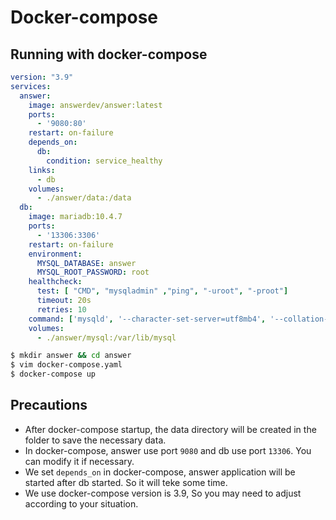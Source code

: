 ---
---

# Docker-compose

## Running with docker-compose
```yaml
version: "3.9"
services:
  answer:
    image: answerdev/answer:latest
    ports:
      - '9080:80'
    restart: on-failure
    depends_on:
      db:
        condition: service_healthy
    links:
      - db
    volumes:
      - ./answer/data:/data
  db:
    image: mariadb:10.4.7
    ports:
      - '13306:3306'
    restart: on-failure
    environment:
      MYSQL_DATABASE: answer
      MYSQL_ROOT_PASSWORD: root
    healthcheck:
      test: [ "CMD", "mysqladmin" ,"ping", "-uroot", "-proot"]
      timeout: 20s
      retries: 10
    command: ['mysqld', '--character-set-server=utf8mb4', '--collation-server=utf8mb4_unicode_ci', '--skip-character-set-client-handshake']
    volumes:
      - ./answer/mysql:/var/lib/mysql
```

```bash
$ mkdir answer && cd answer
$ vim docker-compose.yaml
$ docker-compose up
```

## Precautions
- After docker-compose startup, the data directory will be created in the folder to save the necessary data.
- In docker-compose, answer use port `9080` and db use port `13306`. You can modify it if necessary.
- We set `depends_on` in docker-compose, answer application will be started after db started. So it will teke some time.
- We use docker-compose version is 3.9, So you may need to adjust according to your situation.